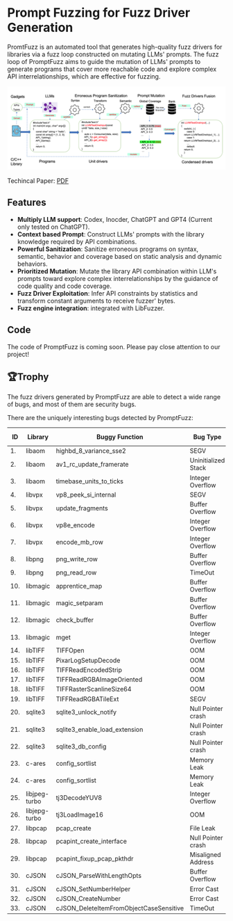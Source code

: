 # Prompt Fuzzing for Fuzz Driver Generation
PromtFuzz is an automated tool that generates high-quality fuzz drivers for libraries via a fuzz loop constructed on mutating LLMs' prompts. The fuzz loop of PromptFuzz aims to guide the mutation of LLMs' prompts to generate programs that cover more reachable code and explore complex API interrelationships, which are effective for fuzzing.

![workflow](workflow.png)

Techincal Paper: [PDF](https://arxiv.org/pdf/2312.17677.pdf)

## Features
- **Multiply LLM support**: Codex, Inocder, ChatGPT and GPT4 (Current only tested on ChatGPT).
- **Context based Prompt**: Construct LLMs' prompts with the library knowledge required by API combinations.
- **Powerful Sanitization**: Sanitize erroneous programs on syntax, semantic, behavior and coverage based on static analysis and dynamic behaviors.
- **Prioritized Mutation**: Mutate the library API combination within LLM's prompts toward explore complex interrelationships by the guidance of code quality and code coverage.
- **Fuzz Driver Exploitation**: Infer API constraints by statistics and transform constant arguments to receive fuzzer' bytes.
- **Fuzz engine integration**: integrated with LibFuzzer.

## Code
The code of PromptFuzz is coming soon. Please pay close attention to our project!

## 🏆Trophy
The fuzz drivers generated by PromptFuzz are able to detect a wide range of bugs, and most of them are security bugs.

There are the uniquely interesting bugs detected by PromptFuzz:

| <b>ID<b> | **Library** | **Buggy Function**                          | **Bug Type** | **Status** | **Track Link** |
|-------------|------------------|-----------------------------------------|-------------------|-----------------|-------------------|
| 1.          | libaom           | highbd_8_variance_sse2                  | SEGV              | Confirmed       | [3489](https://bugs.chromium.org/p/aomedia/issues/detail?id=3489)              |
| 2.          | libaom           | av1_rc_update_framerate                 | Uninitialized Stack              | Confirmed       | [3509](https://bugs.chromium.org/p/aomedia/issues/detail?id=3509)              |
| 3.          | libaom           | timebase_units_to_ticks                 |  Integer Overflow               | Confirmed       | [3510](https://bugs.chromium.org/p/aomedia/issues/detail?id=3510)              |
| 4.          | libvpx           | vp8_peek_si_internal                    | SEGV              | Confirmed       | [1817](https://bugs.chromium.org/p/webm/issues/detail?id=1817)              |
| 5.          | libvpx           | update_fragments                        | Buffer Overflow                | Confirmed       | [1827](https://bugs.chromium.org/p/webm/issues/detail?id=1827)              |
| 6.          | libvpx           | vp8e_encode                             | Integer Overflow                | Confirmed       | [1828](https://bugs.chromium.org/p/webm/issues/detail?id=1828)              |
| 7.          | libvpx           | encode_mb_row                           | Integer Overflow                | Confirmed       | [1831](https://bugs.chromium.org/p/webm/issues/detail?id=1831)              |
| 8.          | libpng           | png_write_row                           | Buffer Overflow                | Waiting         | [491](https://github.com/glennrp/libpng/issues/491)               |
| 9.          | libpng           | png_read_row                            | TimeOut                | Waiting         | [492](https://github.com/glennrp/libpng/issues/492)               |
| 10.         | libmagic         | apprentice_map                          | Buffer Overflow                | Waiting         | [481](https://bugs.astron.com/view.php?id=481)               |
| 11.         | libmagic         | magic_setparam                          | Buffer Overflow                | Waiting         | [482](https://bugs.astron.com/view.php?id=482)               |
| 12.         | libmagic         | check_buffer                            | Buffer Overflow                | Confirmed         | [483](https://bugs.astron.com/view.php?id=483)               |
| 13.         | libmagic         | mget                                    | Integer Overflow                | Waiting         | [486](https://bugs.astron.com/view.php?id=486)               |
| 14.         | libTIFF          | TIFFOpen                                | OOM               | Confirmed       | [614](https://gitlab.com/libtiff/libtiff/-/issues/614)               |
| 15.         | libTIFF          | PixarLogSetupDecode                     | OOM               | Confirmed       | [619](https://gitlab.com/libtiff/libtiff/-/issues/619)               |
| 16.         | libTIFF          | TIFFReadEncodedStrip                    | OOM               | Confirmed       | [620](https://gitlab.com/libtiff/libtiff/-/issues/620)               |
| 17.         | libTIFF          | TIFFReadRGBAImageOriented               | OOM               | Confirmed       | [620](https://gitlab.com/libtiff/libtiff/-/issues/620)               |
| 18.         | libTIFF          | TIFFRasterScanlineSize64                | OOM               | Confirmed       | [621](https://gitlab.com/libtiff/libtiff/-/issues/621)               |
| 19.         | libTIFF          | TIFFReadRGBATileExt                     | SEGV              | Confirmed       | [622](https://gitlab.com/libtiff/libtiff/-/issues/622)               |
| 20.         | sqlite3          | sqlite3_unlock_notify                   | Null Pointer crash                | Confirmed       | [e77a5](https://www.sqlite.org/forum/forumpost/e77a5c3445)             |
| 21.         | sqlite3          | sqlite3_enable_load_extension           | Null Pointer crash                | Confirmed       | [9ce83](https://www.sqlite.org/forum/forumpost/9ce835fe96)             |
| 22.         | sqlite3          | sqlite3_db_config                       | Null Pointer crash                | Confirmed       | [5e3fc](https://www.sqlite.org/forum/forumpost/5e3fc453a6)             |
| 23.         | c-ares           | config_sortlist                         | Memory Leak                | Confirmed       | [d62627](https://github.com/c-ares/c-ares/commit/d62627e8b39ef793c3b1c7b054724b0d581eb4fb)           |
| 24.         | c-ares           | config_sortlist                         | Memory Leak                | Confirmed       | [d62627](https://github.com/c-ares/c-ares/commit/d62627e8b39ef793c3b1c7b054724b0d581eb4fb)           |
| 25.         | libjpeg-turbo    | tj3DecodeYUV8                           | Integer Overflow                | Confirmed       | [78eaf0](https://github.com/libjpeg-turbo/libjpeg-turbo/security/advisories/GHSA-x7cp-qgf3-9896)           |
| 26.         | libjepg-turbo    | tj3LoadImage16                          | OOM               | Confirmed       | [735](https://github.com/libjpeg-turbo/libjpeg-turbo/issues/735)               |
| 27.         | libpcap          | pcap_create                             | File Leak               | Confirmed       | [1233](https://github.com/the-tcpdump-group/libpcap/issues/1233)              |
| 28.         | libpcap          | pcapint_create_interface                | Null Pointer crash                | Confirmed       | [1239](https://github.com/the-tcpdump-group/libpcap/issues/1239)              |
| 29.         | libpcap          | pcapint_fixup_pcap_pkthdr               | Misaligned Address               | Confirmed       | -                 |
| 30.         | cJSON            | cJSON_ParseWithLengthOpts               | Buffer Overflow                | Waiting         | [804](https://github.com/DaveGamble/cJSON/issues/804)               |
| 31.         | cJSON            | cJSON_SetNumberHelper                   | Error Cast                | Confirmed         | [805](https://github.com/DaveGamble/cJSON/issues/805)               |
| 32.         | cJSON            | cJSON_CreateNumber                      | Error Cast                | Confirmed       | [806](https://github.com/DaveGamble/cJSON/issues/806)               |
| 33.         | cJSON            | cJSON_DeleteItemFromObjectCaseSensitive | TimeOut                | Confirmed       | [807](https://github.com/DaveGamble/cJSON/issues/807)               |
